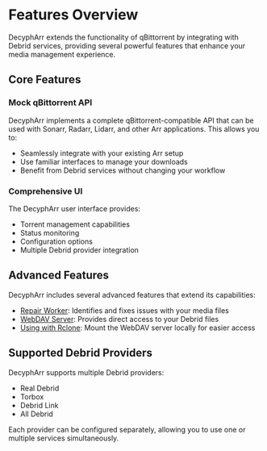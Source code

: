 # Features Overview

DecyphArr extends the functionality of qBittorrent by integrating with Debrid services, providing several powerful features that enhance your media management experience.

## Core Features

### Mock qBittorrent API

DecyphArr implements a complete qBittorrent-compatible API that can be used with Sonarr, Radarr, Lidarr, and other Arr applications. This allows you to:

- Seamlessly integrate with your existing Arr setup
- Use familiar interfaces to manage your downloads
- Benefit from Debrid services without changing your workflow

### Comprehensive UI

The DecyphArr user interface provides:

- Torrent management capabilities
- Status monitoring
- Configuration options
- Multiple Debrid provider integration

## Advanced Features

DecyphArr includes several advanced features that extend its capabilities:

- [Repair Worker](repair-worker.md): Identifies and fixes issues with your media files
- [WebDAV Server](webdav.md): Provides direct access to your Debrid files
- [Using with Rclone](rclone.md): Mount the WebDAV server locally for easier access

## Supported Debrid Providers

DecyphArr supports multiple Debrid providers:

- Real Debrid
- Torbox
- Debrid Link
- All Debrid

Each provider can be configured separately, allowing you to use one or multiple services simultaneously.